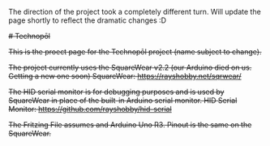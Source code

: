 The direction of the project took a completely different turn. Will update the page shortly to reflect the dramatic changes :D 

<strike># Technopōl


This is the proect page for the Technopōl project (name subject to change).


The project currently uses the SquareWear v2.2 (our Arduino died on us. Getting a new one soon)
SquareWear: https://rayshobby.net/sqrwear/

The HID serial monitor is for debugging purposes and is used by SquareWear in place of the built-in Arduino serial monitor.
HID Serial Monitor: https://github.com/rayshobby/hid-serial


The Fritzing File assumes and Arduino Uno R3. Pinout is the same on the SquareWear. 


 </strike>

